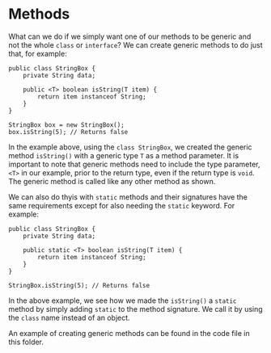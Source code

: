 # Methods

What can we do if we simply want one of our methods to be generic and not the whole `class` or `interface`? We can create 
generic methods to do just that, for example:

```
public class StringBox {
    private String data;

    public <T> boolean isString(T item) {
        return item instanceof String;
    }
}

StringBox box = new StringBox();
box.isString(5); // Returns false
```

In the example above, using the `class StringBox`, we created the generic method `isString()` with a generic type `T` as a 
method parameter. It is important to note that generic methods need to include the type parameter, `<T>` in our example, 
prior to the return type, even if the return type is `void`. The generic method is called like any other method as shown.

We can also do thyis with `static` methods and their signatures have the same requirements except for also needing the 
`static` keyword. For example:

```
public class StringBox {
    private String data;

    public static <T> boolean isString(T item) {
        return item instanceof String;
    }
}

StringBox.isString(5); // Returns false
```

In the above example, we see how we made the `isString()` a `static` method by simply adding `static` to the method signature.
We call it by using the `class` name instead of an object.

An example of creating generic methods can be found in the code file in this folder.